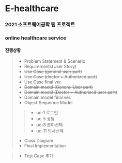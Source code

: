 # E-healthcare

### 2021 소프트웨어공학 팀 프로젝트
### online healthcare service
#### 진행상황
> * Problem Statement & Scenario
> * Requirements(User Story)
> * ~~Use Case (general user part)~~
> * ~~Use Case (doctor + Authorized part)~~
> * Use Case final ver.
> * ~~Domain model (General User part)~~
> * ~~Domain model (Doctor + Authorized user part)~~
> * Domain model final ver.
> * Object Sequence Model
> > * uc-1 로그인
> > * uc-5 상담
> > * uc-8 분야선택
> > * uc-11 의사선택
> * Class Diagram
> * Final Implementation

>* Test Case 추가

